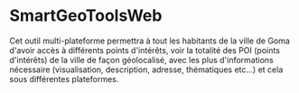 SmartGeoToolsWeb
================

Cet outil multi-plateforme permettra à tout les habitants de la ville de Goma d'avoir accès à différents points d'intérêts, voir la totalité des POI (points d'intérêts) de la ville de façon géolocalisé, avec les plus d'informations nécessaire (visualisation, description, adresse, thématiques etc...) et cela sous différentes plateformes.

